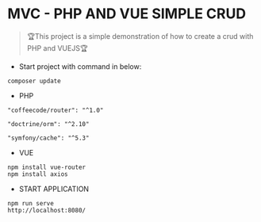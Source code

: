 # MVC - PHP AND VUE SIMPLE CRUD

>:trophy:This project is a simple demonstration of how to create a crud with PHP and VUEJS:trophy:

* Start project with command in below:

```
composer update
```

* PHP

```
"coffeecode/router": "^1.0"
```

```
"doctrine/orm": "^2.10"
```

```
"symfony/cache": "^5.3"
```

* VUE

```
npm install vue-router
npm install axios
```

* START APPLICATION

```
npm run serve
http://localhost:8080/
```
